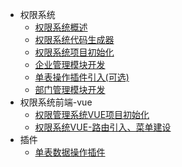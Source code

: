 - 权限系统
    - [权限系统概述](rbac/docs/权限系统介绍.md)
    - [权限系统代码生成器](rbac/docs/代码生成器.md)
    - [权限系统项目初始化](rbac/docs/项目初始化.md)
    - [企业管理模块开发](rbac/docs/企业管理模块.md)
    - [单表操作插件引入(可选)](rbac/docs/单表数据操作插件引入.md)
    - [部门管理模块开发](rbac/docs/部门管理模块开发.md)
- 权限系统前端-vue
  - [权限管理系统VUE项目初始化](rbac/docs/vue/权限管理系统VUE项目初始化.md)
  - [权限系统VUE-路由引入、菜单建设](rbac/docs/vue/权限系统VUE-路由引入、菜单建设.md)
- 插件
    - [单表数据操作插件](plugin/operation-table-plugin/docs/单表数据操作插件.md)